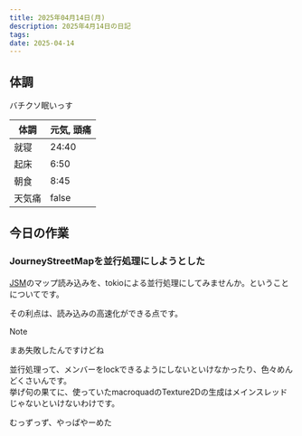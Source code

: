 ```yaml
---
title: 2025年04月14日(月)
description: 2025年4月14日の日記
tags: 
date: 2025-04-14
---
```

## 体調
バチクソ眠いっす

| 体調  | 元気, 頭痛 |
| --- | ------ |
| 就寝  | 24:40  |
| 起床  | 6:50   |
| 朝食  | 8:45   |
| 天気痛 | false  |

## 今日の作業
### JourneyStreetMapを並行処理にしようとした
[JSM](../develop/JourneyStreetMap/JourneyStreetMap.md)のマップ読み込みを、tokioによる並行処理にしてみませんか。ということについてです。

その利点は、読み込みの高速化ができる点です。

> [!NOTE]
> まあ失敗したんですけどね

並行処理って、メンバーをlockできるようにしないといけなかったり、色々めんどくさいんです。  
挙げ句の果てに、使っていたmacroquadのTexture2Dの生成はメインスレッドじゃないといけないわけです。

むっずっず、やっぱやーめた